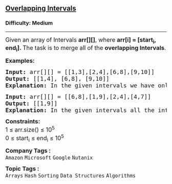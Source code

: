<h2><a href="https://www.geeksforgeeks.org/problems/overlapping-intervals--170633/1">Overlapping Intervals</a></h2><h3>Difficulty: Medium</h3><hr><div class="problems_problem_content__Xm_eO"><p><span style="font-size: 18px;">Given an array<strong>&nbsp;</strong>of Intervals <strong>arr[][]</strong>, where <strong>arr[i] = [start<sub>i</sub>, end<sub>i</sub>]. </strong>The task is to merge all of the <strong>overlapping Intervals</strong>.</span></p>
<p><strong><span style="font-size: 18px;">Examples:</span></strong></p>
<pre><strong><span style="font-size: 18px;">Input: </span></strong><span style="font-size: 18px;">arr</span><span style="font-size: 18px;">[][]</span><span style="font-size: 18px;"> = [[1,3],[2,4],[6,8],[9,10]]
<strong>Output: </strong>[[1,4], [6,8], [9,10]]<strong>
Explanation: </strong>In the given intervals we have only two overlapping intervals here, [1,3] and [2,4] which on merging will become [1,4]. Therefore we will return [[1,4], [6,8], [9,10]].</span>
</pre>
<pre><strong><span style="font-size: 18px;">Input: </span></strong><span style="font-size: 18px;">arr[][] = [[6,8],[1,9],[2,4],[4,7]]
<strong>Output: </strong>[[1,9]]<br><strong>Explanation: </strong>In the given intervals all the intervals overlap with the interval [1,9]. Therefore we will return [1,9].<br></span></pre>
<p><span style="font-size: 18px;"><strong>Constraints:</strong><br>1 ≤ arr.size() ≤ 10<sup>5</sup><br>0 ≤ start<sub>i</sub> ≤ end<sub>i</sub> ≤ 10<sup>5</sup></span></p></div><p><span style=font-size:18px><strong>Company Tags : </strong><br><code>Amazon</code>&nbsp;<code>Microsoft</code>&nbsp;<code>Google</code>&nbsp;<code>Nutanix</code>&nbsp;<br><p><span style=font-size:18px><strong>Topic Tags : </strong><br><code>Arrays</code>&nbsp;<code>Hash</code>&nbsp;<code>Sorting</code>&nbsp;<code>Data Structures</code>&nbsp;<code>Algorithms</code>&nbsp;